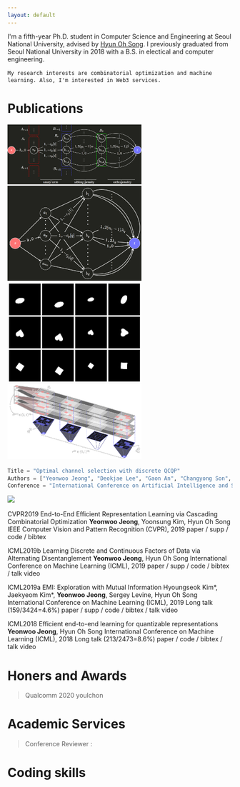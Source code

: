 ```yaml
---
layout: default
---
```


<style>
td, th{
    border: none!important;
}
</style>

I'm a fifth-year Ph.D. student in Computer Science and Engineering at Seoul National University, advised by [Hyun Oh Song](https://mllab.snu.ac.kr/hyunoh).
I previously graduated from Seoul National University in 2018 with a B.S. in electical and computer engineering.

```
My research interests are combinatorial optimization and machine learning. Also, I'm interested in Web3 services.
```

# Publications

<img src="./images/CVPR19_inv_crop.png" width="300">
<img src="./images/ICML18_inv.png" width="300">
<img src="./images/cascade_short.gif" width="300">
<img src="./images/aistat22.png" width="300">


```python
Title = "Optimal channel selection with discrete QCQP"
Authors = ["Yeonwoo Jeong", "Deokjae Lee", "Gaon An", "Changyong Son", "Hyun Oh Song"]
Conference = "International Conference on Artificial Intelligence and Statistics (AISTATS), 2022"
```

<img src="https://maestrojeong.github.io/images/CVPR19_inv_crop.png" width="400">

CVPR2019
End-to-End Efficient Representation Learning via Cascading Combinatorial Optimization
**Yeonwoo Jeong**, Yoonsung Kim, Hyun Oh Song
IEEE Computer Vision and Pattern Recognition (CVPR), 2019
paper / supp / code / bibtex

ICML2019b
Learning Discrete and Continuous Factors of Data via Alternating Disentanglement
**Yeonwoo Jeong**, Hyun Oh Song
International Conference on Machine Learning (ICML), 2019
paper / supp / code / bibtex / talk video

ICML2019a
EMI: Exploration with Mutual Information
Hyoungseok Kim*, Jaekyeom Kim*, **Yeonwoo Jeong**, Sergey Levine, Hyun Oh Song
International Conference on Machine Learning (ICML), 2019
Long talk (159/3424=4.6%)
paper / supp / code / bibtex / talk video

ICML2018
Efficient end-to-end learning for quantizable representations
**Yeonwoo Jeong**, Hyun Oh Song
International Conference on Machine Learning (ICML), 2018
Long talk (213/2473=8.6%)
paper / code / bibtex / talk video

# Honers and Awards

> Qualcomm 2020
> youlchon
>

# Academic Services

> Conference Reviewer : 

# Coding skills



